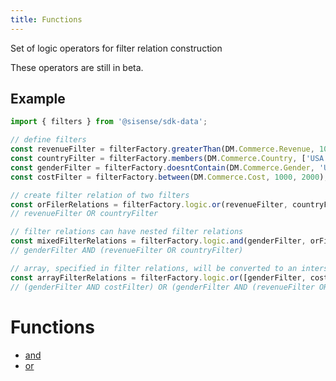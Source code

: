 ```yaml
---
title: Functions
---
```


Set of logic operators for filter relation construction

These operators are still in beta.

## Example

```ts
import { filters } from '@sisense/sdk-data';

// define filters
const revenueFilter = filterFactory.greaterThan(DM.Commerce.Revenue, 1000);
const countryFilter = filterFactory.members(DM.Commerce.Country, ['USA', 'Canada']);
const genderFilter = filterFactory.doesntContain(DM.Commerce.Gender, 'Unspecified');
const costFilter = filterFactory.between(DM.Commerce.Cost, 1000, 2000);

// create filter relation of two filters
const orFilerRelations = filterFactory.logic.or(revenueFilter, countryFilter);
// revenueFilter OR countryFilter

// filter relations can have nested filter relations
const mixedFilterRelations = filterFactory.logic.and(genderFilter, orFilerRelations);
// genderFilter AND (revenueFilter OR countryFilter)

// array, specified in filter relations, will be converted to an intersection of filters automatically
const arrayFilterRelations = filterFactory.logic.or([genderFilter, costFilter], mixedFilterRelations);
// (genderFilter AND costFilter) OR (genderFilter AND (revenueFilter OR countryFilter))
```

# Functions

- [and](function.and.md) <Badge type="beta" text="Beta" />
- [or](function.or.md) <Badge type="beta" text="Beta" />
